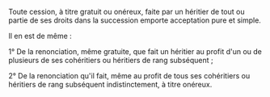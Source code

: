 Toute cession, à titre gratuit ou onéreux, faite par un héritier de tout ou partie de ses droits dans la succession emporte acceptation pure et simple.

Il en est de même :

1° De la renonciation, même gratuite, que fait un héritier au profit d'un ou de plusieurs de ses cohéritiers ou héritiers de rang subséquent ;

2° De la renonciation qu'il fait, même au profit de tous ses cohéritiers ou héritiers de rang subséquent indistinctement, à titre onéreux.
